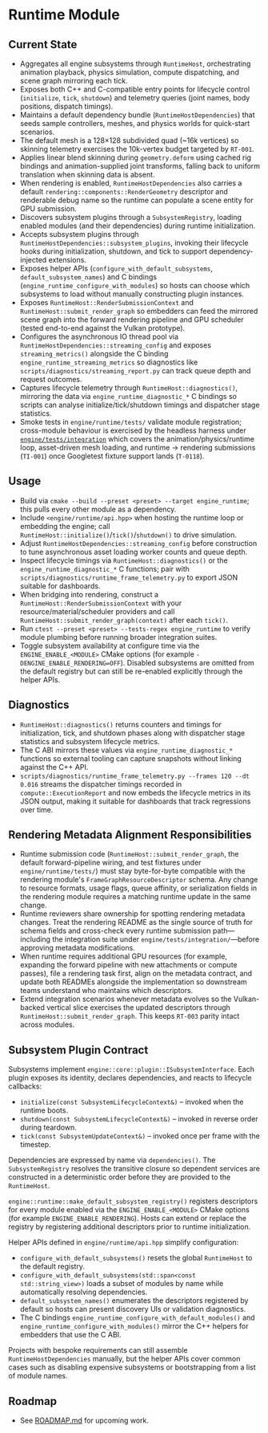 # Runtime Module

## Current State
- Aggregates all engine subsystems through `RuntimeHost`, orchestrating animation playback, physics simulation, compute dispatching, and scene graph mirroring each tick.
- Exposes both C++ and C-compatible entry points for lifecycle control (`initialize`, `tick`, `shutdown`) and telemetry queries (joint names, body positions, dispatch timings).
- Maintains a default dependency bundle (`RuntimeHostDependencies`) that seeds sample controllers, meshes, and physics worlds for quick-start scenarios.
- The default mesh is a 128×128 subdivided quad (~16k vertices) so skinning telemetry exercises the 10k-vertex budget targeted by `RT-001`.
- Applies linear blend skinning during `geometry.deform` using cached rig bindings and animation-supplied joint transforms, falling back to uniform translation when skinning data is absent.
- When rendering is enabled, `RuntimeHostDependencies` also carries a default `rendering::components::RenderGeometry` descriptor and renderable debug name so the runtime can populate a scene entity for GPU submission.
- Discovers subsystem plugins through a `SubsystemRegistry`, loading enabled modules (and their dependencies) during runtime initialization.
- Accepts subsystem plugins through `RuntimeHostDependencies::subsystem_plugins`, invoking their lifecycle hooks during initialization, shutdown, and tick to support dependency-injected extensions.
- Exposes helper APIs (`configure_with_default_subsystems`, `default_subsystem_names`) and C bindings (`engine_runtime_configure_with_modules`) so hosts can choose which subsystems to load without manually constructing plugin instances.
- Exposes `RuntimeHost::RenderSubmissionContext` and `RuntimeHost::submit_render_graph` so embedders can feed the mirrored scene graph into the forward rendering pipeline and GPU scheduler (tested end-to-end against the Vulkan prototype).
- Configures the asynchronous IO thread pool via `RuntimeHostDependencies::streaming_config` and exposes `streaming_metrics()`
  alongside the C binding `engine_runtime_streaming_metrics` so diagnostics like
  `scripts/diagnostics/streaming_report.py` can track queue depth and request
  outcomes.
- Captures lifecycle telemetry through `RuntimeHost::diagnostics()`, mirroring the data via
  `engine_runtime_diagnostic_*` C bindings so scripts can analyse initialize/tick/shutdown
  timings and dispatcher stage statistics.
- Smoke tests in `engine/runtime/tests/` validate module registration; cross-module
  behaviour is exercised by the headless harness under
  [`engine/tests/integration`](../../../engine/tests/integration/README.md) which covers the
  animation/physics/runtime loop, asset-driven mesh loading, and runtime →
  rendering submissions (`TI-001`) once Googletest fixture support lands (`T-0118`).

## Usage
- Build via `cmake --build --preset <preset> --target engine_runtime`; this pulls every other module as a dependency.
- Include `<engine/runtime/api.hpp>` when hosting the runtime loop or embedding the engine; call `RuntimeHost::initialize()`/`tick()`/`shutdown()` to drive simulation.
- Adjust `RuntimeHostDependencies::streaming_config` before construction to tune
  asynchronous asset loading worker counts and queue depth.
- Inspect lifecycle timings via `RuntimeHost::diagnostics()` or the
  `engine_runtime_diagnostic_*` C functions; pair with
  `scripts/diagnostics/runtime_frame_telemetry.py` to export JSON suitable for
  dashboards.
- When bridging into rendering, construct a `RuntimeHost::RenderSubmissionContext` with your resource/material/scheduler providers and call `RuntimeHost::submit_render_graph(context)` after each `tick()`.
- Run `ctest --preset <preset> --tests-regex engine_runtime` to verify module plumbing before running broader integration suites.
- Toggle subsystem availability at configure time via the `ENGINE_ENABLE_<MODULE>` CMake options (for example `-DENGINE_ENABLE_RENDERING=OFF`). Disabled subsystems are omitted from the default registry but can still be re-enabled explicitly through the helper APIs.

## Diagnostics

- `RuntimeHost::diagnostics()` returns counters and timings for initialization, tick, and shutdown
  phases along with dispatcher stage statistics and subsystem lifecycle metrics.
- The C ABI mirrors these values via `engine_runtime_diagnostic_*` functions so external tooling can
  capture snapshots without linking against the C++ API.
- `scripts/diagnostics/runtime_frame_telemetry.py --frames 120 --dt 0.016` streams the dispatcher
  timings recorded in `compute::ExecutionReport` and now embeds the lifecycle metrics in its JSON
  output, making it suitable for dashboards that track regressions over time.

## Rendering Metadata Alignment Responsibilities

- Runtime submission code (`RuntimeHost::submit_render_graph`, the default forward-pipeline wiring, and test fixtures under
  `engine/runtime/tests/`) must stay byte-for-byte compatible with the rendering module's `FrameGraphResourceDescriptor`
  schema. Any change to resource formats, usage flags, queue affinity, or serialization fields in the rendering module requires
  a matching runtime update in the same change.
- Runtime reviewers share ownership for spotting rendering metadata changes. Treat the rendering README as the single source of
  truth for schema fields and cross-check every runtime submission path—including the integration suite under
  `engine/tests/integration/`—before approving metadata modifications.
- When runtime requires additional GPU resources (for example, expanding the forward pipeline with new attachments or compute
  passes), file a rendering task first, align on the metadata contract, and update both READMEs alongside the implementation so
  downstream teams understand who maintains which descriptors.
- Extend integration scenarios whenever metadata evolves so the Vulkan-backed vertical slice exercises the updated descriptors
  through `RuntimeHost::submit_render_graph`. This keeps `RT-003` parity intact across modules.

## Subsystem Plugin Contract

Subsystems implement `engine::core::plugin::ISubsystemInterface`. Each plugin exposes its
identity, declares dependencies, and reacts to lifecycle callbacks:

- `initialize(const SubsystemLifecycleContext&)` – invoked when the runtime boots.
- `shutdown(const SubsystemLifecycleContext&)` – invoked in reverse order during teardown.
- `tick(const SubsystemUpdateContext&)` – invoked once per frame with the timestep.

Dependencies are expressed by name via `dependencies()`. The `SubsystemRegistry` resolves the
transitive closure so dependent services are constructed in a deterministic order before they are
provided to the `RuntimeHost`.

`engine::runtime::make_default_subsystem_registry()` registers descriptors for every module enabled
via the `ENGINE_ENABLE_<MODULE>` CMake options (for example `ENGINE_ENABLE_RENDERING`). Hosts can
extend or replace the registry by registering additional descriptors prior to runtime
initialization.

Helper APIs defined in `engine/runtime/api.hpp` simplify configuration:

- `configure_with_default_subsystems()` resets the global `RuntimeHost` to the default registry.
- `configure_with_default_subsystems(std::span<const std::string_view>)` loads a subset of modules
  by name while automatically resolving dependencies.
- `default_subsystem_names()` enumerates the descriptors registered by default so hosts can present
  discovery UIs or validation diagnostics.
- The C bindings `engine_runtime_configure_with_default_modules()` and
  `engine_runtime_configure_with_modules()` mirror the C++ helpers for embedders that use the C ABI.

Projects with bespoke requirements can still assemble `RuntimeHostDependencies` manually, but the
helper APIs cover common cases such as disabling expensive subsystems or bootstrapping from a list
of module names.

## Roadmap
- See [ROADMAP.md](ROADMAP.md) for upcoming work.
